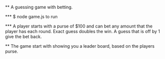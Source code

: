 ** A guessing game with betting.

*** $ node game.js to run

*** A player starts with a purse of $100 and can bet any amount that
the player has each round. Exact guess doubles the win. A guess that 
is off by 1 give the bet back.

** The game start with showing you a leader board, based on the players purse.